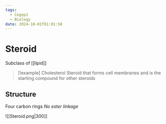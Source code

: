 ```yaml
---
tags:
  - Cegep1
  - Biology
date: 2024-10-01T01:01:58
---
```


# Steroid

Subclass of [[lipid]]

> [!example] Cholesterol
> Steroid that forms cell membranes and is the starting compound for other steroids

## Structure

Four carbon rings
*No ester linkage*

![[Steroid.png|300]]